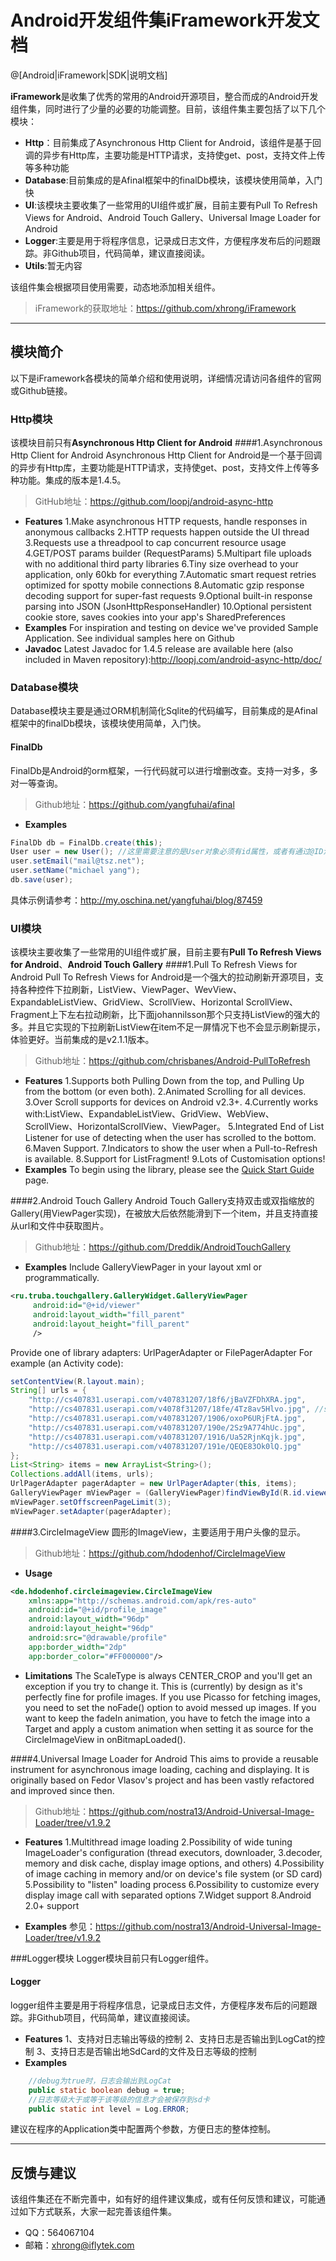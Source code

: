 # Android开发组件集iFramework开发文档

@[Android|iFramework|SDK|说明文档]

**iFramework**是收集了优秀的常用的Android开源项目，整合而成的Android开发组件集，同时进行了少量的必要的功能调整。目前，该组件集主要包括了以下几个模块：
- **Http**：目前集成了Asynchronous Http Client for Android，该组件是基于回调的异步有Http库，主要功能是HTTP请求，支持使get、post，支持文件上传等多种功能
- **Database**:目前集成的是Afinal框架中的finalDb模块，该模块使用简单，入门快
- **UI**:该模块主要收集了一些常用的UI组件或扩展，目前主要有Pull To Refresh Views for Android、Android Touch Gallery、Universal Image Loader for Android
- **Logger**:主要是用于将程序信息，记录成日志文件，方便程序发布后的问题跟踪。非Github项目，代码简单，建议直接阅读。
- **Utils**:暂无内容


该组件集会根据项目使用需要，动态地添加相关组件。
> iFramework的获取地址：https://github.com/xhrong/iFramework


-------------------

## 模块简介

以下是iFramework各模块的简单介绍和使用说明，详细情况请访问各组件的官网或Github链接。 

### Http模块
该模块目前只有**Asynchronous Http Client for Android**
####1.Asynchronous Http Client for Android
Asynchronous Http Client for Android是一个基于回调的异步有Http库，主要功能是HTTP请求，支持使get、post，支持文件上传等多种功能。集成的版本是1.4.5。
> GitHub地址：https://github.com/loopj/android-async-http

- **Features**
1.Make asynchronous HTTP requests, handle responses in anonymous callbacks
2.HTTP requests happen outside the UI thread
3.Requests use a threadpool to cap concurrent resource usage
4.GET/POST params builder (RequestParams)
5.Multipart file uploads with no additional third party libraries
6.Tiny size overhead to your application, only 60kb for everything
7.Automatic smart request retries optimized for spotty mobile connections
8.Automatic gzip response decoding support for super-fast requests
9.Optional built-in response parsing into JSON (JsonHttpResponseHandler)
10.Optional persistent cookie store, saves cookies into your app's SharedPreferences
- **Examples**
For inspiration and testing on device we've provided Sample Application.
See individual samples here on Github
- **Javadoc**
Latest Javadoc for 1.4.5 release are available here (also included in Maven repository):http://loopj.com/android-async-http/doc/

### Database模块
Database模块主要是通过ORM机制简化Sqlite的代码编写，目前集成的是Afinal框架中的finalDb模块，该模块使用简单，入门快。
#### FinalDb
FinalDb是Android的orm框架，一行代码就可以进行增删改查。支持一对多，多对一等查询。
> Github地址：https://github.com/yangfuhai/afinal

- **Examples**
```java
FinalDb db = FinalDb.create(this);
User user = new User(); //这里需要注意的是User对象必须有id属性，或者有通过@ID注解的属性
user.setEmail("mail@tsz.net");
user.setName("michael yang");
db.save(user);
```
具体示例请参考：http://my.oschina.net/yangfuhai/blog/87459

### UI模块
该模块主要收集了一些常用的UI组件或扩展，目前主要有**Pull To Refresh Views for Android**、**Android Touch Gallery**
####1.Pull To Refresh Views for Android
Pull To Refresh Views for Android是一个强大的拉动刷新开源项目，支持各种控件下拉刷新，ListView、ViewPager、WevView、ExpandableListView、GridView、ScrollView、Horizontal ScrollView、Fragment上下左右拉动刷新，比下面johannilsson那个只支持ListView的强大的多。并且它实现的下拉刷新ListView在item不足一屏情况下也不会显示刷新提示，体验更好。当前集成的是v2.1.1版本。
> Github地址：https://github.com/chrisbanes/Android-PullToRefresh

- **Features**
1.Supports both Pulling Down from the top, and Pulling Up from the bottom (or even both).
2.Animated Scrolling for all devices.
3.Over Scroll supports for devices on Android v2.3+.
4.Currently works with:ListView、ExpandableListView、GridView、WebView、ScrollView、HorizontalScrollView、ViewPager。
5.Integrated End of List Listener for use of detecting when the user has scrolled to the bottom.
6.Maven Support.
7.Indicators to show the user when a Pull-to-Refresh is available.
8.Support for ListFragment!
9.Lots of Customisation options!
- **Examples**
To begin using the library, please see the [Quick Start Guide](https://github.com/chrisbanes/Android-PullToRefresh/wiki/Quick-Start-Guide) page.

####2.Android Touch Gallery
Android Touch Gallery支持双击或双指缩放的Gallery(用ViewPager实现)，在被放大后依然能滑到下一个item，并且支持直接从url和文件中获取图片。
> Github地址：https://github.com/Dreddik/AndroidTouchGallery

- **Examples**
Include GalleryViewPager in your layout xml or programmatically.
```xml
<ru.truba.touchgallery.GalleryWidget.GalleryViewPager
     android:id="@+id/viewer"
     android:layout_width="fill_parent"
     android:layout_height="fill_parent"
     />
```
Provide one of library adapters: UrlPagerAdapter or FilePagerAdapter For example (an Activity code):
```java
setContentView(R.layout.main);
String[] urls = {
    "http://cs407831.userapi.com/v407831207/18f6/jBaVZFDhXRA.jpg",
    "http://cs407831.userapi.com/v4078f31207/18fe/4Tz8av5Hlvo.jpg", //special url with error
    "http://cs407831.userapi.com/v407831207/1906/oxoP6URjFtA.jpg",
    "http://cs407831.userapi.com/v407831207/190e/2Sz9A774hUc.jpg",
    "http://cs407831.userapi.com/v407831207/1916/Ua52RjnKqjk.jpg",
    "http://cs407831.userapi.com/v407831207/191e/QEQE83Ok0lQ.jpg"
};
List<String> items = new ArrayList<String>();
Collections.addAll(items, urls);
UrlPagerAdapter pagerAdapter = new UrlPagerAdapter(this, items);  
GalleryViewPager mViewPager = (GalleryViewPager)findViewById(R.id.viewer);
mViewPager.setOffscreenPageLimit(3);
mViewPager.setAdapter(pagerAdapter);
```


####3.CircleImageView
圆形的ImageView，主要适用于用户头像的显示。
> Github地址：https://github.com/hdodenhof/CircleImageView

- **Usage**
```xml
<de.hdodenhof.circleimageview.CircleImageView
    xmlns:app="http://schemas.android.com/apk/res-auto"
    android:id="@+id/profile_image"
    android:layout_width="96dp"
    android:layout_height="96dp"
    android:src="@drawable/profile"
    app:border_width="2dp"
    app:border_color="#FF000000"/>
```
- **Limitations**
The ScaleType is always CENTER_CROP and you'll get an exception if you try to change it. This is (currently) by design as it's perfectly fine for profile images.
If you use Picasso for fetching images, you need to set the noFade() option to avoid messed up images. If you want to keep the fadeIn animation, you have to fetch the image into a Target and apply a custom animation when setting it as source for the CircleImageView in onBitmapLoaded().

####4.Universal Image Loader for Android
This aims to provide a reusable instrument for asynchronous image loading, caching and displaying. It is originally based on Fedor Vlasov's project and has been vastly refactored and improved since then.
> Github地址：https://github.com/nostra13/Android-Universal-Image-Loader/tree/v1.9.2

- **Features**
1.Multithread image loading
2.Possibility of wide tuning ImageLoader's configuration (thread executors, downloader, 3.decoder, memory and disk cache, display image options, and others)
4.Possibility of image caching in memory and/or on device's file system (or SD card)
5.Possibility to "listen" loading process
6.Possibility to customize every display image call with separated options
7.Widget support
8.Android 2.0+ support

- **Examples**
参见：https://github.com/nostra13/Android-Universal-Image-Loader/tree/v1.9.2

###Logger模块
Logger模块目前只有Logger组件。
#### Logger
logger组件主要是用于将程序信息，记录成日志文件，方便程序发布后的问题跟踪。非Github项目，代码简单，建议直接阅读。
- **Features**
1、支持对日志输出等级的控制
2、支持日志是否输出到LogCat的控制
3、支持日志是否输出地SdCard的文件及日志等级的控制
- **Examples**
```java
	//debug为true时，日志会输出到LogCat
	public static boolean debug = true;
	//日志等级大于或等于该等级的信息才会被保存到sd卡
	public static int level = Log.ERROR; 
```
建议在程序的Application类中配置两个参数，方便日志的整体控制。

-------
## 反馈与建议
该组件集还在不断完善中，如有好的组件建议集成，或有任何反馈和建议，可能通过如下方式联系，大家一起完善该组件集。
- QQ：564067104
- 邮箱：<xhrong@iflytek.com>


